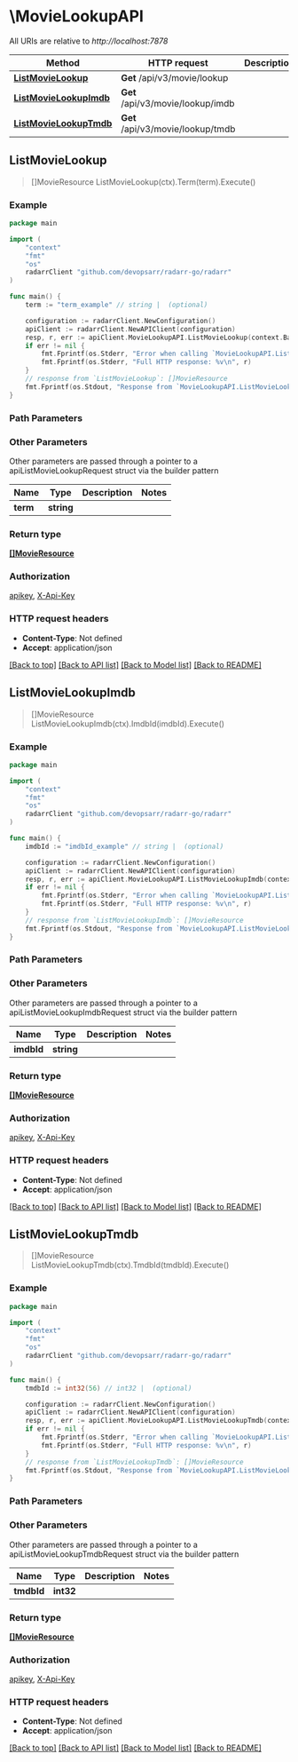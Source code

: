 # \MovieLookupAPI

All URIs are relative to *http://localhost:7878*

Method | HTTP request | Description
------------- | ------------- | -------------
[**ListMovieLookup**](MovieLookupAPI.md#ListMovieLookup) | **Get** /api/v3/movie/lookup | 
[**ListMovieLookupImdb**](MovieLookupAPI.md#ListMovieLookupImdb) | **Get** /api/v3/movie/lookup/imdb | 
[**ListMovieLookupTmdb**](MovieLookupAPI.md#ListMovieLookupTmdb) | **Get** /api/v3/movie/lookup/tmdb | 



## ListMovieLookup

> []MovieResource ListMovieLookup(ctx).Term(term).Execute()



### Example

```go
package main

import (
	"context"
	"fmt"
	"os"
	radarrClient "github.com/devopsarr/radarr-go/radarr"
)

func main() {
	term := "term_example" // string |  (optional)

	configuration := radarrClient.NewConfiguration()
	apiClient := radarrClient.NewAPIClient(configuration)
	resp, r, err := apiClient.MovieLookupAPI.ListMovieLookup(context.Background()).Term(term).Execute()
	if err != nil {
		fmt.Fprintf(os.Stderr, "Error when calling `MovieLookupAPI.ListMovieLookup``: %v\n", err)
		fmt.Fprintf(os.Stderr, "Full HTTP response: %v\n", r)
	}
	// response from `ListMovieLookup`: []MovieResource
	fmt.Fprintf(os.Stdout, "Response from `MovieLookupAPI.ListMovieLookup`: %v\n", resp)
}
```

### Path Parameters



### Other Parameters

Other parameters are passed through a pointer to a apiListMovieLookupRequest struct via the builder pattern


Name | Type | Description  | Notes
------------- | ------------- | ------------- | -------------
 **term** | **string** |  | 

### Return type

[**[]MovieResource**](MovieResource.md)

### Authorization

[apikey](../README.md#apikey), [X-Api-Key](../README.md#X-Api-Key)

### HTTP request headers

- **Content-Type**: Not defined
- **Accept**: application/json

[[Back to top]](#) [[Back to API list]](../README.md#documentation-for-api-endpoints)
[[Back to Model list]](../README.md#documentation-for-models)
[[Back to README]](../README.md)


## ListMovieLookupImdb

> []MovieResource ListMovieLookupImdb(ctx).ImdbId(imdbId).Execute()



### Example

```go
package main

import (
	"context"
	"fmt"
	"os"
	radarrClient "github.com/devopsarr/radarr-go/radarr"
)

func main() {
	imdbId := "imdbId_example" // string |  (optional)

	configuration := radarrClient.NewConfiguration()
	apiClient := radarrClient.NewAPIClient(configuration)
	resp, r, err := apiClient.MovieLookupAPI.ListMovieLookupImdb(context.Background()).ImdbId(imdbId).Execute()
	if err != nil {
		fmt.Fprintf(os.Stderr, "Error when calling `MovieLookupAPI.ListMovieLookupImdb``: %v\n", err)
		fmt.Fprintf(os.Stderr, "Full HTTP response: %v\n", r)
	}
	// response from `ListMovieLookupImdb`: []MovieResource
	fmt.Fprintf(os.Stdout, "Response from `MovieLookupAPI.ListMovieLookupImdb`: %v\n", resp)
}
```

### Path Parameters



### Other Parameters

Other parameters are passed through a pointer to a apiListMovieLookupImdbRequest struct via the builder pattern


Name | Type | Description  | Notes
------------- | ------------- | ------------- | -------------
 **imdbId** | **string** |  | 

### Return type

[**[]MovieResource**](MovieResource.md)

### Authorization

[apikey](../README.md#apikey), [X-Api-Key](../README.md#X-Api-Key)

### HTTP request headers

- **Content-Type**: Not defined
- **Accept**: application/json

[[Back to top]](#) [[Back to API list]](../README.md#documentation-for-api-endpoints)
[[Back to Model list]](../README.md#documentation-for-models)
[[Back to README]](../README.md)


## ListMovieLookupTmdb

> []MovieResource ListMovieLookupTmdb(ctx).TmdbId(tmdbId).Execute()



### Example

```go
package main

import (
	"context"
	"fmt"
	"os"
	radarrClient "github.com/devopsarr/radarr-go/radarr"
)

func main() {
	tmdbId := int32(56) // int32 |  (optional)

	configuration := radarrClient.NewConfiguration()
	apiClient := radarrClient.NewAPIClient(configuration)
	resp, r, err := apiClient.MovieLookupAPI.ListMovieLookupTmdb(context.Background()).TmdbId(tmdbId).Execute()
	if err != nil {
		fmt.Fprintf(os.Stderr, "Error when calling `MovieLookupAPI.ListMovieLookupTmdb``: %v\n", err)
		fmt.Fprintf(os.Stderr, "Full HTTP response: %v\n", r)
	}
	// response from `ListMovieLookupTmdb`: []MovieResource
	fmt.Fprintf(os.Stdout, "Response from `MovieLookupAPI.ListMovieLookupTmdb`: %v\n", resp)
}
```

### Path Parameters



### Other Parameters

Other parameters are passed through a pointer to a apiListMovieLookupTmdbRequest struct via the builder pattern


Name | Type | Description  | Notes
------------- | ------------- | ------------- | -------------
 **tmdbId** | **int32** |  | 

### Return type

[**[]MovieResource**](MovieResource.md)

### Authorization

[apikey](../README.md#apikey), [X-Api-Key](../README.md#X-Api-Key)

### HTTP request headers

- **Content-Type**: Not defined
- **Accept**: application/json

[[Back to top]](#) [[Back to API list]](../README.md#documentation-for-api-endpoints)
[[Back to Model list]](../README.md#documentation-for-models)
[[Back to README]](../README.md)

